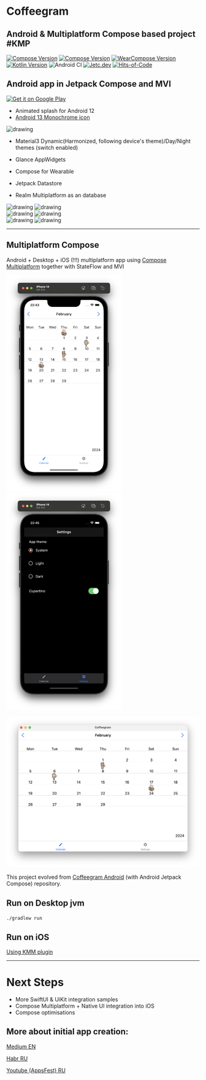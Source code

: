 # Coffeegram
## Android & Multiplatform Compose based project #KMP

[![Compose Version](https://img.shields.io/badge/Jetpack%20Compose-1.6.0-yellow)](https://developer.android.com/jetpack/compose)
[![Compose Version](https://img.shields.io/badge/Compose%20Multiplatform-1.6.0--beta01-yellow)](https://github.com/JetBrains/compose-multiplatform)
[![WearCompose Version](https://img.shields.io/badge/Wear%20Compose-1.3.0-yellow)](https://developer.android.com/jetpack/androidx/releases/wear-compose)
[![Kotlin Version](https://img.shields.io/badge/Kotlin-1.9.22-blue.svg)](https://kotlinlang.org)
![Android CI](https://github.com/phansier/Coffeegram/workflows/Android%20CI/badge.svg?branch=master)
[![Jetc.dev](https://img.shields.io/badge/jetc.dev-25-blue)](https://jetc.dev/issues/025.html)
[![Hits-of-Code](https://hitsofcode.com/github/phansier/Coffeegram?branch=develop)](https://hitsofcode.com/github/phansier/Coffeegram/view?branch=develop)


## Android app in Jetpack Compose and MVI

<a href='https://play.google.com/store/apps/details?id=ru.beryukhov.coffeegram&utm_source=github'><img alt='Get it on Google Play' src='https://play.google.com/intl/en_us/badges/static/images/badges/en_badge_web_generic.png'  width="200"/></a>

- Animated splash for Android 12
- [Android 13 Monochrome icon](docs-monochrome/MONOCHROME-ICON.md)

<img src="docs-monochrome/after-clipping.png" alt="drawing" width="80"/>

- Material3 Dynamic(Harmonized, following device's theme)/Day/Night themes (switch enabled)

- Glance AppWidgets

- Compose for Wearable


- Jetpack Datastore

- Realm Multiplatform as an database

<img src="images/month_table.png" alt="drawing" width="200"/>
<img src="images/coffee_list.png" alt="drawing" width="200"/>
<br>
<img src="images/settings.png" alt="drawing" width="200"/>
<img src="images/settings_dynamic.png" alt="drawing" width="200"/>
<br>
<img src="images/widgets.png" alt="drawing" width="200"/>
<img src="images/wear.png" alt="drawing" width="200"/>


---
## Multiplatform Compose
Android + Desktop + iOS (!!!) multiplatform app using [Compose Multiplatform](https://github.com/JetBrains/compose-jb) together with StateFlow and MVI

<img src="images/ios.png" alt="drawing" width="300"/>
<img src="images/ios_dark.png" alt="drawing" width="300"/>

![](images/desktop.png)

This project evolved from [Coffeegram Android](https://github.com/phansier/Coffeegram) (with Android Jetpack Compose) repository.

## Run on Desktop jvm
`./gradlew run`

## Run on iOS
[Using KMM plugin](https://github.com/JetBrains/compose-multiplatform-ios-android-template#on-ios)

---

# Next Steps
- More SwiftUI & UiKit integration samples 
- Compose Multiplatform + Native UI integration into iOS
- Compose optimisations



## More about initial app creation:

[Medium EN](https://proandroiddev.com/change-my-mind-or-android-development-transformation-to-jetpack-compose-coroutines-e719a342cc52)

[Habr RU](https://habr.com/ru/company/kaspersky/blog/513364/)

[Youtube (AppsFest) RU](https://youtu.be/CuCV-SGUuCQ/)
